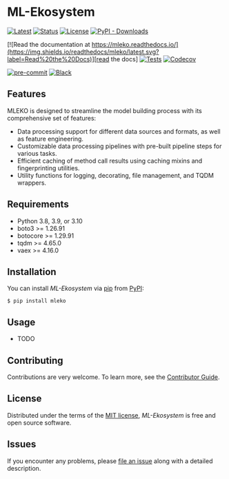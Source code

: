 # ML-Ekosystem

[![Latest](https://img.shields.io/pypi/v/mleko.svg)][pypi]
[![Status](https://img.shields.io/pypi/status/mleko.svg)][status]
[![License](https://img.shields.io/pypi/l/mleko)][license]
[![PyPI - Downloads](https://img.shields.io/pypi/dm/mleko)][pypi]

[![Read the documentation at https://mleko.readthedocs.io/](https://img.shields.io/readthedocs/mleko/latest.svg?label=Read%20the%20Docs)][read the docs]
[![Tests](https://github.com/ErikBavenstrand/mleko/workflows/Tests/badge.svg)][tests]
[![Codecov](https://codecov.io/gh/ErikBavenstrand/mleko/branch/main/graph/badge.svg)][codecov]

[![pre-commit](https://img.shields.io/badge/pre--commit-enabled-brightgreen?logo=pre-commit&logoColor=white)][pre-commit]
[![Black](https://img.shields.io/badge/code%20style-black-000000.svg)][black]


[pypi_]: https://pypi.org/project/mleko/
[status]: https://pypi.org/project/mleko/
[python version]: https://pypi.org/project/mleko
[read the docs]: https://mleko.readthedocs.io/
[tests]: https://github.com/ErikBavenstrand/mleko/actions?workflow=Tests
[codecov]: https://app.codecov.io/gh/ErikBavenstrand/mleko
[pre-commit]: https://github.com/pre-commit/pre-commit
[black]: https://github.com/psf/black

## Features

MLEKO is designed to streamline the model building process with its comprehensive set of features:

- Data processing support for different data sources and formats, as well as feature engineering.
- Customizable data processing pipelines with pre-built pipeline steps for various tasks.
- Efficient caching of method call results using caching mixins and fingerprinting utilities.
- Utility functions for logging, decorating, file management, and TQDM wrappers.

## Requirements

- Python 3.8, 3.9, or 3.10
- boto3 >= 1.26.91
- botocore >= 1.29.91
- tqdm >= 4.65.0
- vaex >= 4.16.0

## Installation

You can install _ML-Ekosystem_ via [pip] from [PyPI]:

```console
$ pip install mleko
```

## Usage

- TODO

## Contributing

Contributions are very welcome.
To learn more, see the [Contributor Guide].

## License

Distributed under the terms of the [MIT license][license],
_ML-Ekosystem_ is free and open source software.

## Issues

If you encounter any problems,
please [file an issue] along with a detailed description.

<!-- github-only -->

[pypi]: https://pypi.org/
[pip]: https://pip.pypa.io/
[file an issue]: https://github.com/ErikBavenstrand/mleko/issues
[license]: https://github.com/ErikBavenstrand/mleko/blob/main/LICENSE
[contributor guide]: https://github.com/ErikBavenstrand/mleko/blob/main/CONTRIBUTING.md
